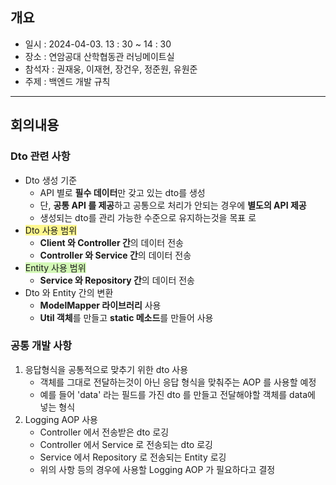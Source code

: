 ## 개요
- 일시 : 2024-04-03. 13 : 30 ~ 14 : 30
- 장소 : 연암공대 산학협동관 러닝메이트실
- 참석자 : 권재웅, 이재현, 장건우, 정준원, 유원준
- 주제 :  백엔드 개발 규칙
---
## 회의내용
### Dto 관련 사항
- Dto 생성 기준
	- API 별로 **필수 데이터**만 갖고 있는 dto를 생성
	- 단, **공통 API 를 제공**하고 공통으로 처리가 안되는 경우에 **별도의 API 제공**
	- 생성되는 dto를 관리 가능한 수준으로 유지하는것을 목표 로
- <span style="background:#fff88f">Dto 사용 범위</span>
	- **Client 와 Controller 간**의 데이터 전송
	- **Controller 와 Service 간**의 데이터 전송
- <span style="background:#d3f8b6">Entity 사용 범위</span>
	- **Service 와 Repository 간**의 데이터 전송
- Dto 와 Entity 간의 변환
	- **ModelMapper 라이브러리** 사용
	- **Util 객체**를 만들고 **static 메소드**를 만들어 사용
### 공통 개발 사항
1. 응답형식을 공통적으로 맞추기 위한 dto 사용
	- 객체를 그대로 전달하는것이 아닌 응답 형식을 맞춰주는 AOP 를 사용할 예정
	- 예를 들어 'data' 라는 필드를 가진 dto 를 만들고 전달해야할 객체를 data에 넣는 형식
2. Logging AOP 사용
	- Controller 에서 전송받은 dto 로깅
	- Controller 에서 Service 로 전송되는 dto  로깅
	- Service 에서 Repository 로 전송되는 Entity 로깅 
	- 위의 사항 등의 경우에 사용할 Logging AOP 가 필요하다고 결정